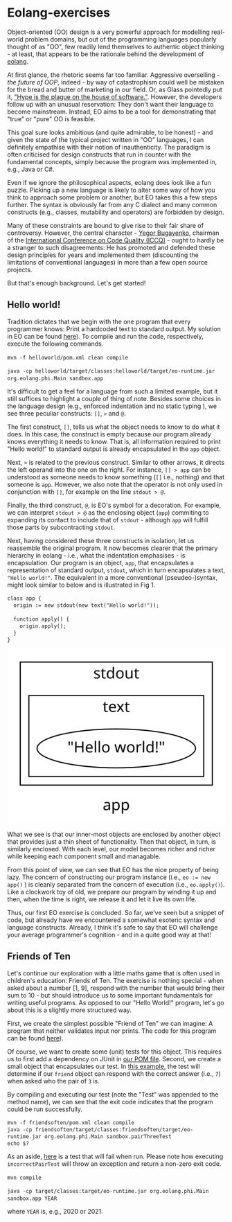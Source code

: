 # Eolang-exercises

Object-oriented (OO) design is a very powerful approach for modelling real-world
problem domains, but out of the programming languages popularly thought of as
"OO", few readily lend themselves to authentic object thinking - at least, that
appears to be the rationale behind the development of
[eolang](https://github.com/cqfn/eo).

At first glance, the rhetoric seems far too familiar. Aggressive overselling -
_the future of OOP_, indeed - by way of catastrophism could well be mistaken 
for the bread and butter of marketing in our field. Or, as Glass pointedly put
it, ["Hype is the plague on the house of software."](https://www.goodreads.com/book/show/83792.Facts_and_Fallacies_of_Software_Engineering).
However, the developers follow up with an unusual reservation: They don't want 
their language to become mainstream. Instead, EO aims to be a tool for
demonstrating that "true" or "pure" OO is feasible.

This goal sure looks ambitious (and quite admirable, to be honest) - and given
the state of the typical project written in "OO" languages, I can definitely
empathise with their notion of inauthenticity. The paradigm is often criticised 
for design constructs that run in counter with the fundamental concepts, simply
because the program was implemented in, e.g., Java or C#.

Even if we ignore the philosophical aspects, eolang does look like a fun
puzzle. Picking up a new language is likely to alter some way of how you think
to approach some problem or another, but EO takes this a few steps further. The
syntax is obviously far from any C dialect and many common constructs (e.g.,
classes, mutability and operators) are forbidden by design.

Many of these constraints are bound to give rise to their fair share of
controversy. However, the central character -
[Yegor Bugayenko](https://www.yegor256.com/about-me.html), chairman of the
[International Conference on Code Quality (ICCQ)](https://www.iccq.ru) - ought
to hardly be a stranger to such disagreements: He has promoted and defended
these design principles for years and implemented them (discounting the
limitations of conventional languages) in more than a few open source projects.

But that's enough background. Let's get started!

## Hello world!

Tradition dictates that we begin with the one program that every programmer
knows: Print a hardcoded text to standard output. My solution in EO can be
found [here](./helloworld/eo/helloworld.eo)).
To compile and run the code, respectively, execute the following commands.

`mvn -f helloworld/pom.xml clean compile`

`java -cp helloworld/target/classes:helloworld/target/eo-runtime.jar org.eolang.phi.Main sandbox.app`

It's difficult to get a feel for a language from such a limited example, but
it still suffices to highlight a couple of thing of note. Besides some choices
in the language design (e.g., enforced indentation and no static typing
), we see three peculiar constructs: `[]`, `>` and `@`.

The first construct, `[]`, tells us what the object needs to know to do what it
does. In this case, the construct is empty because our program already knows
everything it needs to know. That is, all information required to print "Hello
world!" to standard output is already encapsulated in the `app` object.

Next, `>` is related to the previous construct. Similar to other arrows, it
directs the left operand into the one on the right. For instance, `[] > app`
can be understood as someone needs to know something (`[]` i.e., nothing) and
that someone is `app`. However, we also note that the operator is not only used
in conjunction with `[]`, for example on the line `stdout > @`.

Finally, the third construct, `@`, is EO's symbol for a decoration. For
example, we can interpret `stdout > @` as the enclosing object (`app`)
commiting to expanding its contact to include that of `stdout` - although `app`
will fulfill those parts by subcontracting `stdout`.

Next, having considered these three constructs in isolation, let us reassemble
the original program. It now becomes clearer that the primary hierarchy in
eolang - i.e., what the indentation emphasises - is encapsulation. Our program
is an object, `app`, that encapsulates a representation of standard output,
`stdout`, which in turn encapsulates a text, `"Hello world!"`. The equivalent
in a more conventional (pseudeo-)syntax, might look similar to below and is
illustrated in Fig 1.

```
class app {
  origin := new stdout(new text("Hello world!"));

  function apply() {
    origin.apply();
  }
}
```

![](./helloworld/resources/eo.svg "Fig 1. Encapsulation of Helloworld.")

What we see is that our inner-most objects are enclosed by another object that
provides just a thin sheet of functionality. Then that object, in turn, is
similarly enclosed. With each level, our model becomes richer and richer while
keeping each component small and managable.

From this point of view, we can see that EO has the nice property of being
lazy. The concern of constructing our program instance (i.e., `eo := new app()`
) is cleanly separated from the concern of execution (i.e., `eo.apply()`). Like
a clockwork toy of old, we prepare our program by winding it up and then, when
the time is right, we release it and let it live its own life.

Thus, our first EO exercise is concluded. So far, we've seen but a snippet of code, but already have we encountered a somewhat esoteric syntax and language constructs. Already, I think it's safe to say that EO will challenge your average programmer's cognition - and in a quite good way at that!

## Friends of Ten

Let's continue our exploration with a little maths game that is often used in
children's education: Friends of Ten. The exercise is nothing special - when
asked about a number [1, 9], respond with the number that would bring their sum
to 10 - but should introduce us to some important fundamentals for writing
useful programs. As opposed to our "Hello World!" program, let's go about this
is a slightly more structured way.

First, we create the simplest possible "Friend of Ten" we can imagine: A
program that neither validates input nor prints. The code for this program can
be found [here](./friendsoften/eo/friend.eo)).

Of course, we want to create some (unit) tests for this object. This requires
us to first add a dependency on JUnit in
[our POM file](friendsoften/pom.xml#L94-L98). Second, we create a small object
that encapsulates our test. In
[this example](./friendsoften/eo/tests/friendTest.eo), the test will determine
if our `friend` object can respond with the correct answer (i.e., `7`) when
asked who the pair of `3` is.

By compiling and executing our test (note the "Test" was appended to the method
name), we can see that the exit code indicates that the program could be run
successfully.

```
mvn -f friendsoften/pom.xml clean compile
java -cp friendsoften/target/classes:friendsoften/target/eo-runtime.jar org.eolang.phi.Main sandbox.pairThreeTest
echo $?
```

As an aside, [here](./friendsoften/eo/tests/faultyTest.eo) is a test that will
fail when run. Please note how executing `incorrectPairTest` will throw an
exception and return a non-zero exit code.


`mvn compile`

`java -cp target/classes:target/eo-runtime.jar org.eolang.phi.Main sandbox.app YEAR`

where `YEAR` is, e.g., 2020 or 2021.
